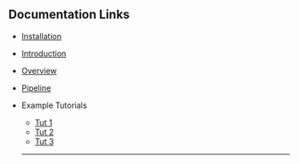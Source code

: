 ## Documentation Links
- [Installation](/domiknows-nlp/install)
- [Introduction](/domiknows-nlp/intro)
- [Overview](/domiknows-nlp/overview)
- [Pipeline](/domiknows-nlp/pipeline)
- Example Tutorials
  - [Tut 1]()
  - [Tut 2]()
  - [Tut 3]()


  ---